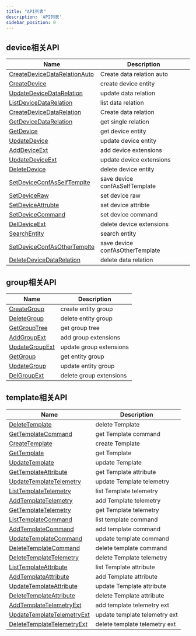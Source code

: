 ```yaml
---
title: "API列表"
description: 'API列表'
sidebar_position: 0
---
```





## device相关API

| Name |  Description | 
| ---- |  ----------- | 
| [CreateDeviceDataRelationAuto](./method_CreateDeviceDataRelationAuto)|  Create data relation auto |
| [CreateDevice](./method_CreateDevice)|  create device entity |
| [UpdateDeviceDataRelation](./method_UpdateDeviceDataRelation)|  update data relation |
| [ListDeviceDataRelation](./method_ListDeviceDataRelation)|  list data relation |
| [CreateDeviceDataRelation](./method_CreateDeviceDataRelation)|  Create data relation |
| [GetDeviceDataRelation](./method_GetDeviceDataRelation)|  get single relation |
| [GetDevice](./method_GetDevice)|  get device entity |
| [UpdateDevice](./method_UpdateDevice)|  update device entity |
| [AddDeviceExt](./method_AddDeviceExt)|  add device extensions |
| [UpdateDeviceExt](./method_UpdateDeviceExt)|  update device extensions |
| [DeleteDevice](./method_DeleteDevice)|  delete device entity |
| [SetDeviceConfAsSelfTemplte](./method_SetDeviceConfAsSelfTemplte)|  save device confAsSelfTemplate |
| [SetDeviceRaw](./method_SetDeviceRaw)|  set device raw |
| [SetDeviceAttrubte](./method_SetDeviceAttrubte)|  set device attribte |
| [SetDeviceCommand](./method_SetDeviceCommand)|  set device command |
| [DelDeviceExt](./method_DelDeviceExt)|  delete device extensions |
| [SearchEntity](./method_SearchEntity)|  search entity |
| [SetDeviceConfAsOtherTemplte](./method_SetDeviceConfAsOtherTemplte)|  save device confAsOtherTemplate |
| [DeleteDeviceDataRelation](./method_DeleteDeviceDataRelation)|  delete data relation |


## group相关API

| Name |  Description | 
| ---- |  ----------- | 
| [CreateGroup](./method_CreateGroup)|  create entity group |
| [DeleteGroup](./method_DeleteGroup)|  delete entity group |
| [GetGroupTree](./method_GetGroupTree)|  get group tree |
| [AddGroupExt](./method_AddGroupExt)|  add group extensions |
| [UpdateGroupExt](./method_UpdateGroupExt)|  update group extensions |
| [GetGroup](./method_GetGroup)|  get entity group |
| [UpdateGroup](./method_UpdateGroup)|  update entity group |
| [DelGroupExt](./method_DelGroupExt)|  delete group extensions |


## template相关API

| Name |  Description | 
| ---- |  ----------- | 
| [DeleteTemplate](./method_DeleteTemplate)|  delete Template |
| [GetTemplateCommand](./method_GetTemplateCommand)|  get Template command |
| [CreateTemplate](./method_CreateTemplate)|  create Template |
| [GetTemplate](./method_GetTemplate)|  get Template |
| [UpdateTemplate](./method_UpdateTemplate)|  update Template |
| [GetTemplateAttribute](./method_GetTemplateAttribute)|  get Template attribute |
| [UpdateTemplateTelemetry](./method_UpdateTemplateTelemetry)|  update Template telemetry |
| [ListTemplateTelemetry](./method_ListTemplateTelemetry)|  list Template telemetry |
| [AddTemplateTelemetry](./method_AddTemplateTelemetry)|  add Template telemetry |
| [GetTemplateTelemetry](./method_GetTemplateTelemetry)|  get Template telemetry |
| [ListTemplateCommand](./method_ListTemplateCommand)|  list template command |
| [AddTemplateCommand](./method_AddTemplateCommand)|  add template command |
| [UpdateTemplateCommand](./method_UpdateTemplateCommand)|  update template command |
| [DeleteTemplateCommand](./method_DeleteTemplateCommand)|  delete template command |
| [DeleteTemplateTelemetry](./method_DeleteTemplateTelemetry)|  delete Template telemetry |
| [ListTemplateAttribute](./method_ListTemplateAttribute)|  list Template attribute |
| [AddTemplateAttribute](./method_AddTemplateAttribute)|  add Template attribute |
| [UpdateTemplateAttribute](./method_UpdateTemplateAttribute)|  update Template attribute |
| [DeleteTemplateAttribute](./method_DeleteTemplateAttribute)|  delete Template attribute |
| [AddTemplateTelemetryExt](./method_AddTemplateTelemetryExt)|  add template telemetry ext |
| [UpdateTemplateTelemetryExt](./method_UpdateTemplateTelemetryExt)|  update template telemetry ext |
| [DeleteTemplateTelemetryExt](./method_DeleteTemplateTelemetryExt)|  delete template telemetry ext |
